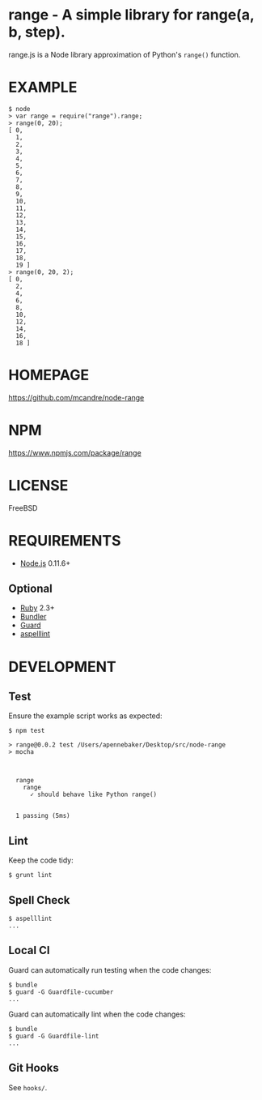 # range - A simple library for range(a, b, step).

range.js is a Node library approximation of Python's `range()` function.

# EXAMPLE

```
$ node
> var range = require("range").range;
> range(0, 20);
[ 0,
  1,
  2,
  3,
  4,
  5,
  6,
  7,
  8,
  9,
  10,
  11,
  12,
  13,
  14,
  15,
  16,
  17,
  18,
  19 ]
> range(0, 20, 2);
[ 0,
  2,
  4,
  6,
  8,
  10,
  12,
  14,
  16,
  18 ]
```

# HOMEPAGE

https://github.com/mcandre/node-range

# NPM

https://www.npmjs.com/package/range

# LICENSE

FreeBSD

# REQUIREMENTS

* [Node.js](http://nodejs.org/) 0.11.6+

## Optional

* [Ruby](https://www.ruby-lang.org/) 2.3+
* [Bundler](http://bundler.io/)
* [Guard](http://guardgem.org/)
* [aspelllint](https://github.com/mcandre/aspelllint)

# DEVELOPMENT

## Test

Ensure the example script works as expected:

```
$ npm test

> range@0.0.2 test /Users/apennebaker/Desktop/src/node-range
> mocha



  range
    range
      ✓ should behave like Python range()


  1 passing (5ms)
```

## Lint

Keep the code tidy:

```
$ grunt lint
```

## Spell Check

```
$ aspelllint
...
```

## Local CI

Guard can automatically run testing when the code changes:

```
$ bundle
$ guard -G Guardfile-cucumber
...
```

Guard can automatically lint when the code changes:

```
$ bundle
$ guard -G Guardfile-lint
...
```

## Git Hooks

See `hooks/`.
